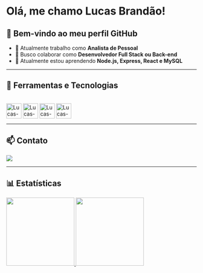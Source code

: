 # Olá, me chamo Lucas Brandão! 
## 👋 Bem-vindo ao meu perfil GitHub  

- 🔭 Atualmente trabalho como **Analista de Pessoal**  
- 👯 Busco colaborar como **Desenvolvedor Full Stack ou Back-end**  
- 🌱 Atualmente estou aprendendo **Node.js, Express, React e MySQL**  

---

## 🚀 Ferramentas e Tecnologias  

<div style="display: inline_block"><br>
  <img align="center" alt="Lucas-Express" height="40" width="40" src="https://cdn.jsdelivr.net/gh/devicons/devicon/icons/express/express-original.svg">
  <img align="center" alt="Lucas-Node" height="40" width="40" src="https://cdn.jsdelivr.net/gh/devicons/devicon/icons/nodejs/nodejs-original.svg">
  <img align="center" alt="Lucas-React" height="40" width="40" src="https://cdn.jsdelivr.net/gh/devicons/devicon/icons/react/react-original.svg">
  <img align="center" alt="Lucas-MySQL" height="40" width="40" src="https://cdn.jsdelivr.net/gh/devicons/devicon/icons/mysql/mysql-original.svg">
</div>

---

## 📫 Contato  

<a href="https://www.linkedin.com/in/lucas-de-sousa-brandao/" target="_blank">
  <img loading="lazy" src="https://img.shields.io/badge/-LinkedIn-%230077B5?style=for-the-badge&logo=linkedin&logoColor=white">
</a>  

---

## 📊 Estatísticas  

<div>
  <a href="https://github.com/ilucasbrandao">
    <img height="180em" src="https://github-readme-stats.vercel.app/api/top-langs/?username=ilucasbrandao&layout=compact&langs_count=7&theme=dracula"/>
    <img height="180em" src="https://github-readme-stats.vercel.app/api?username=ilucasbrandao&show_icons=true&theme=dracula&include_all_commits=true&count_private=true"/>
  </a>
</div>
